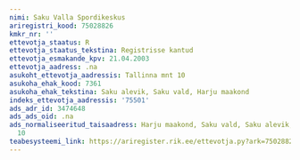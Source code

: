 ```yaml
---
nimi: Saku Valla Spordikeskus
ariregistri_kood: 75028826
kmkr_nr: ''
ettevotja_staatus: R
ettevotja_staatus_tekstina: Registrisse kantud
ettevotja_esmakande_kpv: 21.04.2003
ettevotja_aadress: .na
asukoht_ettevotja_aadressis: Tallinna mnt 10
asukoha_ehak_kood: 7361
asukoha_ehak_tekstina: Saku alevik, Saku vald, Harju maakond
indeks_ettevotja_aadressis: '75501'
ads_adr_id: 3474648
ads_ads_oid: .na
ads_normaliseeritud_taisaadress: Harju maakond, Saku vald, Saku alevik, Tallinna mnt
  10
teabesysteemi_link: https://ariregister.rik.ee/ettevotja.py?ark=75028826&ref=rekvisiidid
---
```

